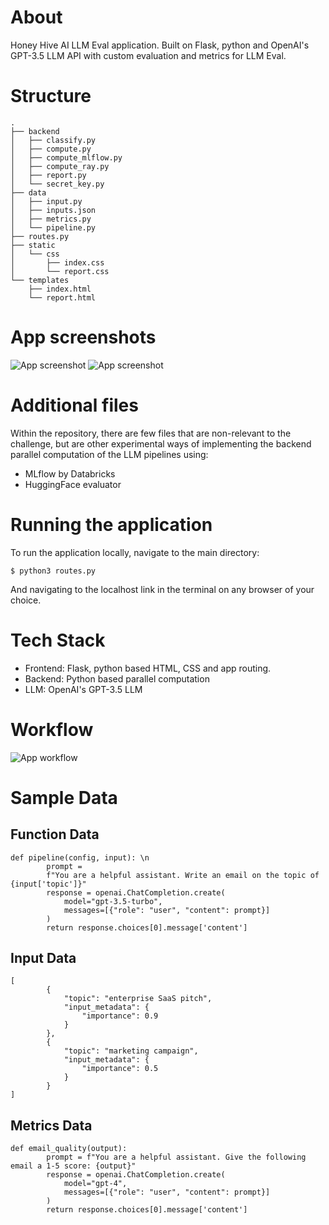 # About
Honey Hive AI LLM Eval application. Built on Flask, python and OpenAI's GPT-3.5 LLM API with custom evaluation and metrics for LLM Eval.

# Structure

```
.
├── backend
│   ├── classify.py
│   ├── compute.py
│   ├── compute_mlflow.py
│   ├── compute_ray.py
│   ├── report.py
│   └── secret_key.py
├── data
│   ├── input.py
│   ├── inputs.json
│   ├── metrics.py
│   └── pipeline.py
├── routes.py
├── static
│   └── css
│       ├── index.css
│       └── report.css
└── templates
    ├── index.html
    └── report.html
```



# App screenshots

![App screenshot](https://example.com/image.jpg)
![App screenshot](https://example.com/image.jpg)



# Additional files
Within the repository, there are few files that are non-relevant to the challenge, 
but are other experimental ways of implementing the backend parallel computation of the LLM pipelines using:

- MLflow by Databricks
- HuggingFace evaluator


# Running the application
To run the application locally, navigate to the main directory:

`$ python3 routes.py`

And navigating to the localhost link in the terminal on any browser of your choice.


# Tech Stack
- Frontend: Flask, python based HTML, CSS and app routing. 
- Backend:  Python based parallel computation
- LLM: OpenAI's GPT-3.5 LLM



# Workflow

![App workflow](https://example.com/image.jpg)

# Sample Data

## Function Data
```
def pipeline(config, input): \n
        prompt =
        f"You are a helpful assistant. Write an email on the topic of {input['topic']}"
        response = openai.ChatCompletion.create(
            model="gpt-3.5-turbo",
            messages=[{"role": "user", "content": prompt}]
        )
        return response.choices[0].message['content']
```

## Input Data

```
[
        {
            "topic": "enterprise SaaS pitch",
            "input_metadata": {
                "importance": 0.9
            }
        },
        {
            "topic": "marketing campaign",
            "input_metadata": {
                "importance": 0.5
            }
        }
]
```

## Metrics Data

```
def email_quality(output):
        prompt = f"You are a helpful assistant. Give the following email a 1-5 score: {output}"
        response = openai.ChatCompletion.create(
            model="gpt-4", 
            messages=[{"role": "user", "content": prompt}]
        )
        return response.choices[0].message['content']
```
